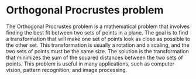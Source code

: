 # Orthogonal Procrustes problem

The Orthogonal Procrustes problem is a mathematical problem that involves finding the best fit between two sets of points in a plane. The goal is to find a transformation that will make one set of points look as close as possible to the other set. This transformation is usually a rotation and a scaling, and the two sets of points must be the same size. The solution is the transformation that minimizes the sum of the squared distances between the two sets of points. This problem is useful in many applications, such as computer vision, pattern recognition, and image processing.
